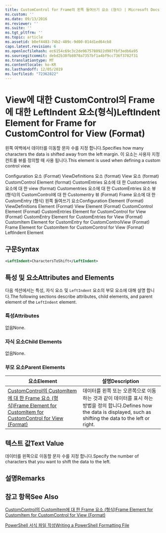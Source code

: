 ```yaml
---
title: CustomControl for Frame의 왼쪽 들여쓰기 요소 (형식) | Microsoft Docs
ms.custom: ''
ms.date: 09/13/2016
ms.reviewer: ''
ms.suite: ''
ms.tgt_pltfrm: ''
ms.topic: article
ms.assetid: b0ef4483-74b2-409c-9d00-014d1ed64cb8
caps.latest.revision: 6
ms.openlocfilehash: ec6154c69c3c2de9675780922d907fbf3edb6a95
ms.sourcegitcommit: debd2b38fb8070a7357bf1a4bf9cc736f3702f31
ms.translationtype: MT
ms.contentlocale: ko-KR
ms.lasthandoff: 12/05/2019
ms.locfileid: "72362822"
---
```

# <a name="leftindent-element-for-frame-for-customcontrol-for-view-format"></a><span data-ttu-id="4d553-102">View에 대한 CustomControl의 Frame에 대한 LeftIndent 요소(형식)</span><span class="sxs-lookup"><span data-stu-id="4d553-102">LeftIndent Element for Frame for CustomControl for View (Format)</span></span>

<span data-ttu-id="4d553-103">왼쪽 여백에서 데이터를 이동할 문자 수를 지정 합니다.</span><span class="sxs-lookup"><span data-stu-id="4d553-103">Specifies how many characters the data is shifted away from the left margin.</span></span> <span data-ttu-id="4d553-104">이 요소는 사용자 지정 컨트롤 뷰를 정의할 때 사용 됩니다.</span><span class="sxs-lookup"><span data-stu-id="4d553-104">This element is used when defining a custom control view.</span></span>

<span data-ttu-id="4d553-105">Configuration 요소 (Format) ViewDefinitions 요소 (format) View 요소 (format) CustomControl Element (format) CustomEntries 요소에 대 한 Customentries 요소에 대 한 view (format) Customentries 요소에 대 한 CustomEntries 요소 뷰 (형식)의 CustomControl에 대 한 Customentry 뷰 (Format) Frame 요소에 대 한 CustomEntry (형식) 왼쪽 들여쓰기 요소</span><span class="sxs-lookup"><span data-stu-id="4d553-105">Configuration Element (Format) ViewDefinitions Element (Format) View Element (Format) CustomControl Element (Format) CustomEntries Element for CustomControl for View (Format) CustomEntry Element for CustomEntries for View (Format) CustomItem Element for CustomEntry for CustomControlView (Format) Frame Element for CustomItem for CustomControl for View (Format) LeftIndent Element</span></span>

## <a name="syntax"></a><span data-ttu-id="4d553-106">구문</span><span class="sxs-lookup"><span data-stu-id="4d553-106">Syntax</span></span>

```xml
<LeftIndent>CharactersToShift</LeftIndent>
```

## <a name="attributes-and-elements"></a><span data-ttu-id="4d553-107">특성 및 요소</span><span class="sxs-lookup"><span data-stu-id="4d553-107">Attributes and Elements</span></span>

<span data-ttu-id="4d553-108">다음 섹션에서는 특성, 자식 요소 및 `LeftIndent` 요소의 부모 요소에 대해 설명 합니다.</span><span class="sxs-lookup"><span data-stu-id="4d553-108">The following sections describe attributes, child elements, and parent element of the `LeftIndent` element.</span></span>

### <a name="attributes"></a><span data-ttu-id="4d553-109">특성</span><span class="sxs-lookup"><span data-stu-id="4d553-109">Attributes</span></span>

<span data-ttu-id="4d553-110">없음</span><span class="sxs-lookup"><span data-stu-id="4d553-110">None.</span></span>

### <a name="child-elements"></a><span data-ttu-id="4d553-111">자식 요소</span><span class="sxs-lookup"><span data-stu-id="4d553-111">Child Elements</span></span>

<span data-ttu-id="4d553-112">없음</span><span class="sxs-lookup"><span data-stu-id="4d553-112">None.</span></span>

### <a name="parent-elements"></a><span data-ttu-id="4d553-113">부모 요소</span><span class="sxs-lookup"><span data-stu-id="4d553-113">Parent Elements</span></span>

|<span data-ttu-id="4d553-114">요소</span><span class="sxs-lookup"><span data-stu-id="4d553-114">Element</span></span>|<span data-ttu-id="4d553-115">설명</span><span class="sxs-lookup"><span data-stu-id="4d553-115">Description</span></span>|
|-------------|-----------------|
|[<span data-ttu-id="4d553-116">CustomControl의 CustomItem에 대 한 Frame 요소 (형식)</span><span class="sxs-lookup"><span data-stu-id="4d553-116">Frame Element for CustomItem for CustomControl for View (Format)</span></span>](./frame-element-for-customitem-for-customcontrol-for-view-format.md)|<span data-ttu-id="4d553-117">데이터를 왼쪽 또는 오른쪽으로 이동 하는 것과 같이 데이터를 표시 하는 방법을 정의 합니다.</span><span class="sxs-lookup"><span data-stu-id="4d553-117">Defines how the data is displayed, such as shifting the data to the left or right.</span></span>|

## <a name="text-value"></a><span data-ttu-id="4d553-118">텍스트 값</span><span class="sxs-lookup"><span data-stu-id="4d553-118">Text Value</span></span>

<span data-ttu-id="4d553-119">데이터를 왼쪽으로 이동할 문자 수를 지정 합니다.</span><span class="sxs-lookup"><span data-stu-id="4d553-119">Specify the number of characters that you want to shift the data to the left.</span></span>

## <a name="remarks"></a><span data-ttu-id="4d553-120">설명</span><span class="sxs-lookup"><span data-stu-id="4d553-120">Remarks</span></span>

## <a name="see-also"></a><span data-ttu-id="4d553-121">참고 항목</span><span class="sxs-lookup"><span data-stu-id="4d553-121">See Also</span></span>

[<span data-ttu-id="4d553-122">CustomControl의 CustomItem에 대 한 Frame 요소 (형식)</span><span class="sxs-lookup"><span data-stu-id="4d553-122">Frame Element for CustomItem for CustomControl for View (Format)</span></span>](./frame-element-for-customitem-for-customcontrol-for-view-format.md)

[<span data-ttu-id="4d553-123">PowerShell 서식 파일 작성</span><span class="sxs-lookup"><span data-stu-id="4d553-123">Writing a PowerShell Formatting File</span></span>](./writing-a-powershell-formatting-file.md)
